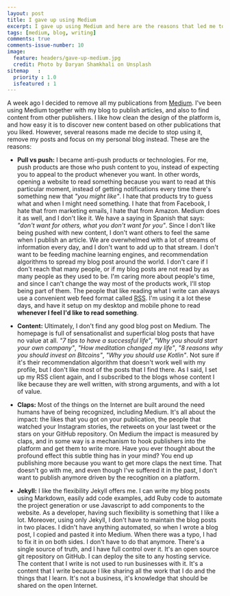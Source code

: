 ```yaml
---
layout: post
title: I gave up using Medium
excerpt: I gave up using Medium and here are the reasons that led me to make the decission.
tags: [medium, blog, writing]
comments: true
comments-issue-number: 10
image:
  feature: headers/gave-up-medium.jpg
  credit: Photo by Daryan Shamkhali on Unsplash
sitemap   :
  priority : 1.0
  isfeatured : 1
---
```


A week ago I decided to remove all my publications from [Medium](https://mediu.com). I've been using Medium together with my blog to publish articles, and also to find content from other publishers. I like how clean the design of the platform is, and how easy it is to discover new content based on other publications that you liked. However, several reasons made me decide to stop using it, remove my posts and focus on my personal blog instead. These are the reasons:

- **Pull vs push:** I became anti-push products or technologies. For me, push products are those who push content to you, instead of expecting you to appeal to the product whenever you want. In other words, opening a website to read something because you want to read at this particular moment, instead of getting notifications every time there's something new that *"you might like"*. I hate that products try to guess what and when I might need something. I hate that from Facebook, I hate that from marketing emails, I hate that from Amazon. Medium does it as well, and I don't like it. We have a saying in Spanish that says: *"don't want for others, what you don't want for you"*. Since I don't like being pushed with new content, I don't want others to feel the same when I publish an article. We are overwhelmed with a lot of streams of information every day, and I don't want to add up to that stream. I don't want to be feeding machine learning engines, and recommendation algorithms to spread my blog post around the world. I don't care if I don't reach that many people, or if my blog posts are not read by as many people as they used to be. I'm caring more about people's time, and since I can't change the way most of the products work, I'll stop being part of them. The people that like reading what I write can always use a convenient web feed format called [RSS](https://en.wikipedia.org/wiki/RSS). I'm using it a lot these days, and have it setup on my desktop and mobile phone to read **whenever I feel I'd like to read something**.

- **Content:** Ultimately, I don't find any good blog post on Medium. The homepage is full of sensationalist and superficial blog posts that  have no value at all. *"7 tips to have a successful life"*, *"Why you should start your own company"*, *"How meditation changed my life"*, *"8 reasons why you should invest on Bitcoins"*, *"Why you should use Kotlin"*. Not sure if it's their recommendation algorithm that doesn't work well with my profile, but I don't like most of the posts that I find there. As I said, I set up my RSS client again, and I subscribed to the blogs whose content I like because they are well written, with strong arguments, and with a lot of value.

- **Claps:** Most of the things on the Internet are built around the need humans have of being recognized, including Medium. It's all about the impact: the likes that you got on your publication, the people that watched your Instagram stories, the retweets on your last tweet or the stars on your GitHub repository. On Medium the impact is measured by claps, and in some way is a mechanism to hook publishers into the platform and get them to write more. Have you ever thought about the profound effect this subtle thing has in your mind? You end up publishing more because you want to get more claps the next time. That doesn't go with me, and even though I've suffered it in the past, I don't want to publish anymore driven by the recognition on a platform.

- **Jekyll:** I like the flexibility Jekyll offers me. I can write my blog posts using Markdown, easily add code examples, add Ruby code to automate the project generation or use Javascript to add components to the website. As a developer, having such flexibility is something that I like a lot. Moreover, using only Jekyll, I don't have to maintain the blog posts in two places. I didn't have anything automated, so when I wrote a blog post, I copied and pasted it into Medium. When there was a typo, I had to fix it in on both sides. I don't have to do that anymore. There's a single source of truth, and I have full control over it. It's an open source git repository on GitHub. I can deploy the site to any hosting service. The content that I write is not used to run businesses with it. It's a content that I write because I like sharing all the work that I do and the things that I learn. It's not a business, it's knowledge that should be shared on the open Internet.
